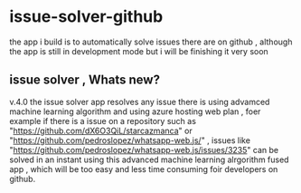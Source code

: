 # issue-solver-github
the app i build is to automatically solve issues there are on github , although the app is still in development mode but i will be finishing it very soon
## issue solver , Whats new?
v.4.0 the issue solver app resolves any issue there is using advamced machine learning algorithm and using azure hosting web plan , foer example if there is a issue on a repository such as "https://github.com/dX6O3QiL/starcazmanca" or "https://github.com/pedroslopez/whatsapp-web.js/" , issues like "https://github.com/pedroslopez/whatsapp-web.js/issues/3235" can be solved in an instant using this advanced machine learning alrgorithm fused app , which will be too easy and less time consuming foir developers on github.
